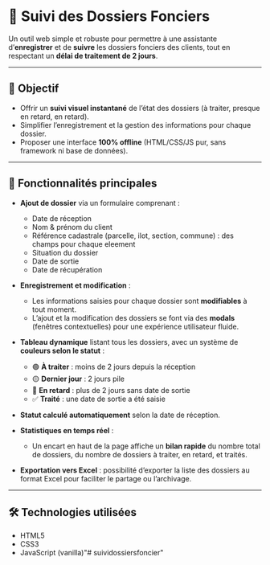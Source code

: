 # 📁 Suivi des Dossiers Fonciers

Un outil web simple et robuste pour permettre à une assistante d’**enregistrer** et de **suivre** les dossiers fonciers des clients, tout en respectant un **délai de traitement de 2 jours**.

---

## 🎯 Objectif

- Offrir un **suivi visuel instantané** de l’état des dossiers (à traiter, presque en retard, en retard).
- Simplifier l’enregistrement et la gestion des informations pour chaque dossier.
- Proposer une interface **100% offline** (HTML/CSS/JS pur, sans framework ni base de données).

---

## 🧩 Fonctionnalités principales

- **Ajout de dossier** via un formulaire comprenant :
  - Date de réception
  - Nom & prénom du client
  - Référence cadastrale (parcelle, ilot, section, commune) : des champs pour chaque eleement
  - Situation du dossier
  - Date de sortie
  - Date de récupération

- **Enregistrement et modification** :
  - Les informations saisies pour chaque dossier sont **modifiables** à tout moment.
  - L’ajout et la modification des dossiers se font via des **modals** (fenêtres contextuelles) pour une expérience utilisateur fluide.

- **Tableau dynamique** listant tous les dossiers, avec un système de **couleurs selon le statut** :
  - 🟢 **À traiter** : moins de 2 jours depuis la réception
  - 🟡 **Dernier jour** : 2 jours pile
  - 🔴 **En retard** : plus de 2 jours sans date de sortie
  - ✅ **Traité** : une date de sortie a été saisie

- **Statut calculé automatiquement** selon la date de réception.

- **Statistiques en temps réel** :
  - Un encart en haut de la page affiche un **bilan rapide** du nombre total de dossiers, du nombre de dossiers à traiter, en retard, et traités.

- **Exportation vers Excel** : possibilité d’exporter la liste des dossiers au format Excel pour faciliter le partage ou l’archivage.

---

## 🛠️ Technologies utilisées

- HTML5
- CSS3
- JavaScript (vanilla)"# suividossiersfoncier" 
